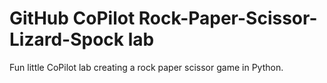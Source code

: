 # GitHub CoPilot Rock-Paper-Scissor-Lizard-Spock lab
Fun little CoPilot lab creating a rock paper scissor game in Python. 
